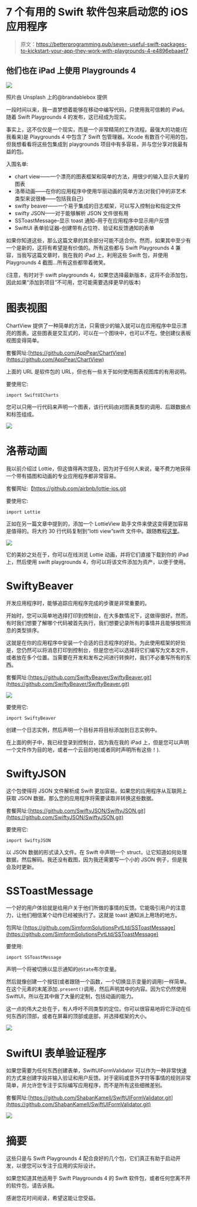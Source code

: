 # 7 个有用的 Swift 软件包来启动您的 iOS 应用程序

> 原文：<https://betterprogramming.pub/seven-useful-swift-packages-to-kickstart-your-app-they-work-with-playgrounds-4-e4896ebaaef7>

## 他们也在 iPad 上使用 Playgrounds 4

![](img/cab4e06244c3807fdb7c88b48fe8e96f.png)

照片由 Unsplash 上的@brandablebox 提供

一段时间以来，我一直梦想着能够在移动中编写代码，只使用我可信赖的 iPad。随着 Swift Playgrounds 4 的发布，这已经成为现实。

事实上，这不仅仅是一个现实，而是一个非常精简的工作流程。最强大的功能(在我看来)是 Playgrounds 4 中包含了 Swift 包管理器。Xcode 有数百个可用的包，但我想看看将这些包集成到 playgrounds 项目中有多容易，并与您分享对我最有益的包。

入围名单:

*   chart view——一个漂亮的图表框架和简单的方法，用很少的输入显示大量的图表
*   洛蒂动画——在你的应用程序中使用华丽动画的简单方法(对我们中的非艺术类型来说很棒——包括我自己)
*   swifty beaver——一个易于集成的日志框架，可以写入控制台和指定文件
*   swifty JSON——对于能够解析 JSON 文件很有用
*   SSToastMessage–显示 toast 通知–用于在应用程序中显示用户反馈
*   SwiftUI 表单验证器–创建带有占位符、验证和反馈通知的表单

如果你知道这些，那么这篇文章的其余部分可能不适合你。然而，如果其中至少有一个是新的，这将有希望是有价值的。所有这些都与 Swift Playgrounds 4 兼容，当我写这篇文章时，我在我的 iPad 上，利用这些 Swift 包，并使用 Playgrounds 4 截图…所有这些都带着微笑。

(注意，有时对于 swift playgrounds 4，如果您选择最新版本，这将不会添加包，因此如果“添加到项目”不可用，您可能需要选择更早的版本)

# 图表视图

ChartView 提供了一种简单的方法，只需很少的输入就可以在应用程序中显示漂亮的图表。这些图表是交互式的，可以在一个图块中，也可以不在。使创建仪表板视图变得简单。

套餐网址:[https://github.com/AppPear/ChartView](https://github.com/AppPear/ChartView)

上面的 URL 是软件包的 URL，但也有一些关于如何使用图表视图库的有用说明。

要使用它:

```
import SwiftUICharts
```

您可以只用一行代码来声明一个图表，该行代码由对图表类型的调用、后跟数据点和标签组成。

![](img/b9d1284bfc32dfa04c79bc3e8b56ac4f.png)

# 洛蒂动画

我以前介绍过 Lottie，但这值得再次提及，因为对于任何人来说，毫不费力地获得一个带有插图和动画的专业应用程序都非常容易。

套餐网址:【https://github.com/airbnb/lottie-ios.git 

要使用它:

```
import Lottie
```

正如在另一篇文章中提到的，添加一个 LottieView 助手文件来使这变得更加容易是值得的。将大约 30 行代码复制到“lotti view”swift 文件中。跟随教程[这里](https://medium.com/swlh/how-to-use-lottie-animations-in-swiftui-caaf19944d96)。

![](img/fbf2511c2de60cc0fe9ddf8b6cc45278.png)

它的美妙之处在于，你可以在线浏览 Lottie 动画，并将它们直接下载到你的 iPad 上，然后使用 swift playgrounds 4，你可以将该文件添加为资产，以便于使用。

# SwiftyBeaver

开发应用程序时，能够追踪应用程序完成的步骤是非常重要的。

开始时，您可以简单地选择打印到控制台，在大多数情况下，这做得很好。然而，有时我们想要了解哪个代码被首先执行，我们想要记录所有的事情并且能够按照消息的类型排序。

这就是在你的应用程序中安装一个合适的日志程序的好处。为此使用框架的好处是，您仍然可以将消息打印到控制台，但是您也可以选择将它们编写为文本文件，或者放在多个位置。当需要在开发和发布之间进行转换时，我们不必重写所有的东西。

套餐网址:[https://github.com/SwiftyBeaver/SwiftyBeaver.git](https://github.com/SwiftyBeaver/SwiftyBeaver.git)

![](img/a6f2ed5092c858753dc4af89a004a480.png)

要使用它:

```
import SwiftyBeaver
```

创建一个日志实例，然后声明一个目标并将目标添加到日志实例中。

在上面的例子中，我已经登录到控制台，因为我在我的 iPad 上，但是您可以声明一个文件作为目的地，或者一个云目的地(或者同时声明所有这些！).

# SwiftyJSON

这个包使得将 JSON 文件解析成 Swift 更加容易。如果您的应用程序从互联网上获取 JSON 数据，那么您的应用程序将需要读取并转换这些数据。

套餐网址:[https://github.com/SwiftyJSON/SwiftyJSON.git](https://github.com/SwiftyJSON/SwiftyJSON.git)

要使用它:

```
import SwiftyJSON
```

以 JSON 数据的形式读入文件。在 Swift 中声明一个 struct，让它知道如何处理数据，然后解码。我还没有截图，因为我还需要写一个小的 JSON 例子，但是我会及时更新。

# SSToastMessage

一个好的用户体验就是给用户关于他们所做的事情的反馈。它能吸引用户的注意力，让他们相信某个动作已经被执行了。这就是 toast 通知派上用场的地方。

包网址:[https://github.com/SimformSolutionsPvtLtd/SSToastMessage](https://github.com/SimformSolutionsPvtLtd/SSToastMessage)

要使用:

```
import SSToastMessage
```

声明一个将被切换以显示通知的`@State`布尔变量。

然后就像创建一个按钮(或者跟随一个函数，一个切换显示变量的调用)一样简单。在这个元素的末尾添加`.present()`调用，然后声明其中的内容。因为它仍然使用 SwiftUI，所以在其中做了大量的定制，包括动画的能力。

这一点的伟大之处在于，有人呼吁不同类型的定位。你可以很容易地将它浮动在任何东西的顶部，或者在屏幕的顶部或底部，并选择框架的大小。

![](img/e5724f58706c161c3dab95f2f303ea7a.png)

# SwiftUI 表单验证程序

如果您需要为任何东西创建表单，SwiftUIFormValidator 可以作为一种非常快速的方式来创建字段并输入验证和用户反馈。对于密码或意外字符等事情的规则非常简单，并允许您专注于实际编写应用程序，而不是所有这些细微差别。

套餐网址:[https://github.com/ShabanKamell/SwiftUIFormValidator.git](https://github.com/ShabanKamell/SwiftUIFormValidator.git)

![](img/e72146436d1a117e2ceda065f212db1d.png)

# 摘要

这些只是与 Swift Playgrounds 4 配合良好的几个包，它们真正有助于启动开发，以便您可以专注于应用的实际设计。

如果您知道其他适用于 Swift Playgrounds 4 的 Swift 软件包，或者任何您离不开的软件包，请告诉我。

感谢您花时间阅读，希望这能让您受益。